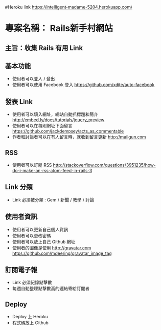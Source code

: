 #Heroku link
https://intelligent-madame-5204.herokuapp.com/

# 專案名稱： Rails新手村網站

## 主旨：收集 Rails 有用 Link


## 基本功能

* 使用者可以登入 / 登出
* 使用者可以使用 Facebook 登入  https://github.com/xdite/auto-facebook


## 發表 Link

* 使用者可以填入網址，網站自動抓標題和簡介  http://embed.ly/docs/tutorials/jquery_preview
* 使用者可以在每則網址下面留言 https://github.com/jackdempsey/acts_as_commentable
* 作者和討論者可以在有人留言時，就收到留言更新 http://mailgun.com

## RSS

* 使用者可以訂閱 RSS http://stackoverflow.com/questions/3951235/how-do-i-make-an-rss-atom-feed-in-rails-3

## Link 分類

* Link 必須被分類 : Gem / 新聞 / 教學 / 討論

## 使用者資訊

* 使用者可以更新自己個人資訊
* 使用者可以更改密碼
* 使用者可以放上自己 Github 網址
* 使用者的圖像是使用 http://gravatar.com  https://github.com/mdeering/gravatar_image_tag
 
## 訂閱電子報
 
* Link 必須紀錄點擊數
* 每週自動整理點擊數高的連結寄給訂閱者

## Deploy

* Deploy 上 Heroku
* 程式碼放上 Github


